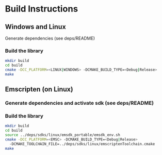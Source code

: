 # Build Instructions

## Windows and Linux

Generate dependencies (see deps/README)

### Build the library

```bash
mkdir build
cd build
cmake -DCC_PLATFORM=<LINUX|WINDOWS> -DCMAKE_BUILD_TYPE=<Debug|Release> ..
make
```

## Emscripten (on Linux)

### Generate dependencies and activate sdk (see deps/README)

### Build the library

```bash
mkdir build
cd build
source ../deps/sdks/linux/emsdk_portable/emsdk_env.sh
cmake -DCC_PLATFORM=<EMSC> -DCMAKE_BUILD_TYPE=<Debug|Release>
  -DCMAKE_TOOLCHAIN_FILE=../deps/sdks/linux/emscriptenToolchain.cmake ..
make
```
